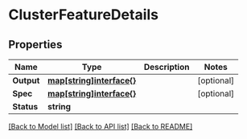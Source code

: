 # ClusterFeatureDetails

## Properties
Name | Type | Description | Notes
------------ | ------------- | ------------- | -------------
**Output** | [**map[string]interface{}**](.md) |  | [optional] 
**Spec** | [**map[string]interface{}**](.md) |  | [optional] 
**Status** | **string** |  | 

[[Back to Model list]](../README.md#documentation-for-models) [[Back to API list]](../README.md#documentation-for-api-endpoints) [[Back to README]](../README.md)


